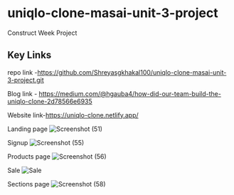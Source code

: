 # uniqlo-clone-masai-unit-3-project

Construct Week Project 

## Key Links
repo link -https://github.com/Shreyasgkhakal100/uniqlo-clone-masai-unit-3-project.git

Blog link - https://medium.com/@hgauba4/how-did-our-team-build-the-uniqlo-clone-2d78566e6935

Website link-https://uniqlo-clone.netlify.app/

Landing page
![Screenshot (51)](https://miro.medium.com/max/3786/1*VWWyKuzBCGh2ipERuP4d_Q.png)

Signup
![Screenshot (55)](https://miro.medium.com/max/875/1*NW0hgxzqK31Qebv2MNqkTQ.png)

Products page
![Screenshot (56)](https://miro.medium.com/max/875/1*D4GW0TdEhANt9J4vUOvVBw.png)

 Sale
 ![Sale](https://image.uniqlo.com/UQ/ST3/in/imagesother/mail/RepublicDay/up-Republic-Wishlist-Banner.gif)

Sections page
![Screenshot (58)](https://miro.medium.com/max/875/1*OjQzHmVFRNe43byIqf-jPg.png)
